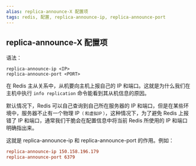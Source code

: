```yaml
---
alias: replica-announce-X 配置项
tags: redis, 配置, replica-announce-ip, replica-announce-port
---
```


## replica-announce-X 配置项

语法：

```
replica-announce-ip <IP>
replica-announce-port <PORT>
```

在 Redis 主从关系中，从机要向主机上报自己的 IP 和端口。这就是为什么我们在主机中执行 `info replication` 命令能看到其从机信息的原因。

默认情况下，Redis 可以自己查询到自己所在服务器的 IP 和端口，但是在某些环境中，服务器不止有一个物理 IP<small>（ 和虚拟IP ）</small>，这种情况下，为了避免 Redis 上报错了 IP 和端口，通常我们干脆会在配置信息中将当前 Redis 所使用的 IP 和端口明确指出来。

这就是 replica-announce-ip 和  replica-announce-port 的作用。例如：

```conf
replica-announce-ip 150.158.196.179
replica-announce-port 6379
```
